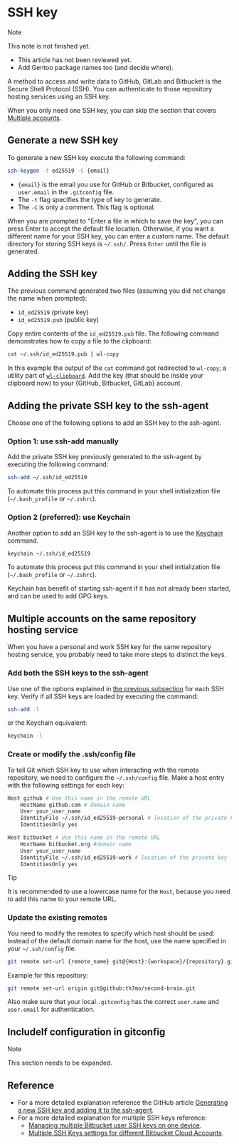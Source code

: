 # SSH key

> [!NOTE]
> This note is not finished yet.
> - This article has not been reviewed yet.
> - Add Gentoo package names too (and decide where).

A method to access and write data to GitHub, GitLab and Bitbucket is the Secure Shell Protocol (SSH).
You can authenticate to those repository hosting services using an SSH key.

When you only need one SSH key, you can skip the section that covers [Multiple accounts](#multiple-accounts-on-the-same-repository-hosting-service).

## Generate a new SSH key

To generate a new SSH key execute the following command:

```sh
ssh-keygen -t ed25519 -C {email}
```

- `{email}` is the email you use for GitHub or Bitbucket, configured as `user.email` in the `.gitconfig` file.
- The `-t` flag specifies the type of key to generate.
- The `-C` is only a comment.
	This flag is optional.

When you are prompted to "Enter a file in which to save the key", you can press Enter to accept the default file location.
Otherwise, if you want a different name for your SSH key, you can enter a custom name.
The default directory for storing SSH keys is `~/.ssh/`.
Press `Enter` until the file is generated.

## Adding the SSH key 

The previous command generated two files (assuming you did not change the name when prompted):

- `id_ed25519` (private key)
- `id_ed25519.pub` (public key)

Copy entire contents of the `id_ed25519.pub` file.
The following command demonstrates how to copy a file to the clipboard:

```sh
cat ~/.ssh/id_ed25519.pub | wl-copy
```

In this example the output of the `cat` command got redirected to `wl-copy`; a utility part of [`wl-clipboard`](https://github.com/bugaevc/wl-clipboard).
Add the key (that should be inside your clipboard now) to your {GitHub, Bitbucket, GitLab} account.

## Adding the private SSH key to the ssh-agent

Choose one of the following options to add an SSH key to the ssh-agent.

### Option 1: use ssh-add manually

Add the private SSH key previously generated to the ssh-agent by executing the following command:

```sh
ssh-add ~/.ssh/id_ed25519
```

To automate this process put this command in your shell initialization file (`~/.bash_profile` or `~/.zshrc`).
 
### Option 2 (preferred): use Keychain

Another option to add an SSH key to the ssh-agent is to use the [Keychain](https://www.funtoo.org/Funtoo:Keychain) command.

```sh
keychain ~/.ssh/id_ed25519
```

To automate this process put this command in your shell initialization file (`~/.bash_profile` or `~/.zshrc`).

Keychain has benefit of starting ssh-agent if it has not already been started, and can be used to add GPG keys.

## Multiple accounts on the same repository hosting service

When you have a personal and work SSH key for the same repository hosting service, you probably need to take more steps to distinct the keys.

### Add both the SSH keys to the ssh-agent

Use one of the options explained in [the previous subsection](#adding-the-private-ssh-key-to-the-ssh-agent) for each SSH key.
Verify if all SSH keys are loaded by executing the command:

```sh
ssh-add -l
```

or the Keychain equivalent:

```sh
keychain -l
```

### Create or modify the .ssh/config file

To tell Git which SSH key to use when interacting with the remote repository, we need to configure the `~/.ssh/config` file. 
Make a host entry with the following settings for each key:

```sh
Host github # Use this name in the remote URL
	HostName github.com # domain name
	User your_user_name
	IdentityFile ~/.ssh/id_ed25519-personal # location of the private key
	IdentitiesOnly yes

Host bitbucket # Use this name in the remote URL
	HostName bitbucket.org #domain name
	User your_user_name
	IdentityFile ~/.ssh/id_ed25519-work # location of the private key
	IdentitiesOnly yes
```

> [!TIP]
> It is recommended to use a lowercase name for the `Host`, because you need to add this name to your remote URL.

### Update the existing remotes

You need to modify the remotes to specify which host should be used:
Instead of the default domain name for the host, use the name specified in your `~/.ssh/config` file. 

```sh
git remote set-url {remote_name} git@{Host}:{workspace}/{repository}.git
```

Example for this repository:

```sh
git remote set-url origin git@github:th7mo/second-brain.git
```

Also make sure that your local `.gitconfig` has the correct `user.name` and `user.email` for authentication.

## IncludeIf configuration in gitconfig

> [!NOTE]
> This section needs to be expanded.

## Reference

- For a more detailed explanation reference the GitHub article [Generating a new SSH key and adding it to the ssh-agent](https://docs.github.com/en/authentication/connecting-to-github-with-ssh/generating-a-new-ssh-key-and-adding-it-to-the-ssh-agent).
- For a more detailed explanation for multiple SSH keys reference:
	- [Managing multiple Bitbucket user SSH keys on one device](https://support.atlassian.com/bitbucket-cloud/docs/managing-multiple-bitbucket-user-ssh-keys-on-one-device/).
	- [Multiple SSH Keys settings for different Bitbucket Cloud Accounts](https://confluence.atlassian.com/bbkb/multiple-ssh-keys-settings-for-different-bitbucket-cloud-accounts-1168847503.html).
